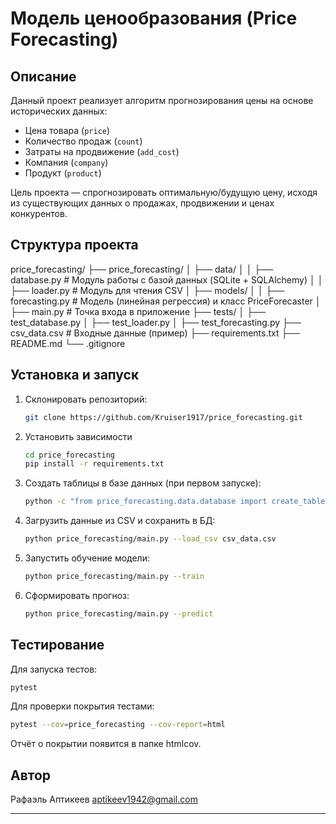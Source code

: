 # Модель ценообразования (Price Forecasting)

## Описание
Данный проект реализует алгоритм прогнозирования цены на основе исторических данных:
- Цена товара (`price`)
- Количество продаж (`count`)
- Затраты на продвижение (`add_cost`)
- Компания (`company`)
- Продукт (`product`)

Цель проекта — спрогнозировать оптимальную/будущую цену, исходя из существующих данных о продажах, продвижении и ценах конкурентов.

## Структура проекта

price_forecasting/ ├── price_forecasting/ │ ├── data/ │ │ ├── database.py # Модуль работы с базой данных (SQLite + SQLAlchemy) │ │ ├── loader.py # Модуль для чтения CSV │ ├── models/ │ │ ├── forecasting.py # Модель (линейная регрессия) и класс PriceForecaster │ ├── main.py # Точка входа в приложение ├── tests/ │ ├── test_database.py │ ├── test_loader.py │ ├── test_forecasting.py ├── csv_data.csv # Входные данные (пример) ├── requirements.txt ├── README.md └── .gitignore


## Установка и запуск

1. Склонировать репозиторий:
   ```bash
   git clone https://github.com/Kruiser1917/price_forecasting.git

2. Установить зависимости
   ```bash
   cd price_forecasting
   pip install -r requirements.txt

3. Создать таблицы в базе данных (при первом запуске):
   ```bash
   python -c "from price_forecasting.data.database import create_tables; create_tables()"
   
4. Загрузить данные из CSV и сохранить в БД:
   ```bash
   python price_forecasting/main.py --load_csv csv_data.csv

5. Запустить обучение модели:
   ```bash
   python price_forecasting/main.py --train

6. Сформировать прогноз:
   ```bash
   python price_forecasting/main.py --predict

## Тестирование

Для запуска тестов:

   ```bash
   pytest
   ```
Для проверки покрытия тестами:

   ```bash
   pytest --cov=price_forecasting --cov-report=html
   ```
Отчёт о покрытии появится в папке htmlcov.


## Автор

Рафаэль Аптикеев aptikeev1942@gmail.com 

---








